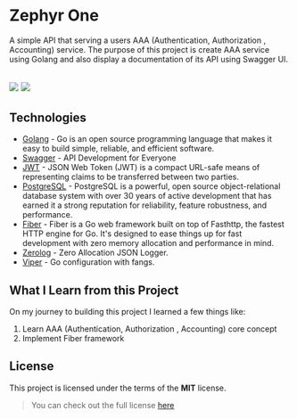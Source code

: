 # Zephyr One
A simple API that serving a users AAA (Authentication, Authorization , Accounting) service. The purpose of this project is create AAA service using Golang and also display a documentation of its API using Swagger UI. 

![](https://img.shields.io/badge/Version-1.0.0-informational?style=flat&logo=<LOGO_NAME>&logoColor=white&color=2bbc8a)
![](https://img.shields.io/badge/Build-Sucess-informational?style=flat&logo=<LOGO_NAME>&logoColor=white&color=2bbc8a)
---

## Technologies
* [Golang](https://golang.org/) - Go is an open source programming language that makes it easy to build simple, reliable, and efficient software.
* [Swagger](https://swagger.io/) - API Development
for Everyone
* [JWT](https://jwt.io/) - JSON Web Token (JWT) is a compact URL-safe means of representing claims to be transferred between two parties. 
* [PostgreSQL](https://www.postgresql.org/) - PostgreSQL is a powerful, open source object-relational database system with over 30 years of active development that has earned it a strong reputation for reliability, feature robustness, and performance.
* [Fiber](https://gofiber.io/) - Fiber is a Go web framework built on top of Fasthttp, the fastest HTTP engine for Go. It's designed to ease things up for fast development with zero memory allocation and performance in mind.
* [Zerolog](https://zerolog.io/) - Zero Allocation JSON Logger.
* [Viper](https://github.com/spf13/viper) - Go configuration with fangs.

## What I Learn from this Project 
On my journey to building this project I learned a few things like:

1. Learn AAA (Authentication, Authorization , Accounting) core concept
2. Implement Fiber framework

## License
This project is licensed under the terms of the **MIT** license.
>You can check out the full license [here](https://github.com/rasatmaja/zephyr-one/blob/main/LICENSE)   